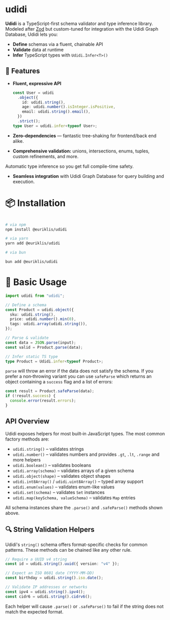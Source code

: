 # udidi

**Udidi** is a TypeScript-first schema validator and type inference library.  
Modeled after [Zod](https://github.com/colinhacks/zod) but custom-tuned for integration with the Udidi Graph Database, Udidi lets you:

- **Define** schemas via a fluent, chainable API
- **Validate** data at runtime
- **Infer** TypeScript types with `Udidi.Infer<T>()`

## 🚀 Features

- **Fluent, expressive API**

  ```ts
  const User = udidi
    .object({
      id: udidi.string(),
      age: udidi.number().isInteger.isPositive,
      email: udidi.string().email(),
    })
    .strict();
  type User = udidi.infer<typeof User>;
  ```

- **Zero-dependencies** — fantastic tree-shaking for frontend/back­
  end alike.

- **Comprehensive validation:** unions, intersections, enums, tuples, custom refinements, and more.

Automatic type inference so you get full compile-time safety.

- **Seamless integration** with Udidi Graph Database for query building and execution.

# 📦 Installation

```sh

# via npm
npm install @euriklis/udidi

# via yarn
yarn add @euriklis/udidi

# via bun

bun add @euriklis/udidi
```

# 🔨 Basic Usage

```ts
import udidi from "udidi";

// Define a schema
const Product = udidi.object({
  sku: udidi.string(),
  price: udidi.number().min(0),
  tags: udidi.array(udidi.string()),
});

// Parse & validate
const data = JSON.parse(input);
const valid = Product.parse(data);

// Infer static TS type
type Product = Udidi.infer<typeof Product>;
```

`parse` will throw an error if the data does not satisfy the schema. If you
prefer a non‑throwing variant you can use `safeParse` which returns an object
containing a `success` flag and a list of errors:

```ts
const result = Product.safeParse(data);
if (!result.success) {
  console.error(result.errors);
}
```

## API Overview

Udidi exposes helpers for most built‑in JavaScript types. The most common
factory methods are:

- `udidi.string()` – validates strings
- `udidi.number()` – validates numbers and provides `.gt`, `.lt`, `.range` and
  more helpers
- `udidi.boolean()` – validates booleans
- `udidi.array(schema)` – validates arrays of a given schema
- `udidi.object(shape)` – validates object shapes
- `udidi.int8Array()` / `udidi.uint8Array()` – typed array support
- `udidi.enum(values)` – validates enum-like values
- `udidi.set(schema)` – validates `Set` instances
- `udidi.map(keySchema, valueSchema)` – validates `Map` entries

All schema instances share the `.parse()` and `.safeParse()` methods shown
above.

## 🔍 String Validation Helpers

Udidi's `string()` schema offers format-specific checks for common patterns. These methods can be chained like any other rule.

```ts
// Require a UUID v4 string
const id = udidi.string().uuid({ version: "v4" });

// Expect an ISO 8601 date (YYYY-MM-DD)
const birthday = udidi.string().iso.date();

// Validate IP addresses or networks
const ipv4 = udidi.string().ipv4();
const cidr6 = udidi.string().cidrv6();
```

Each helper will cause `.parse()` or `.safeParse()` to fail if the string does not match the expected format.
